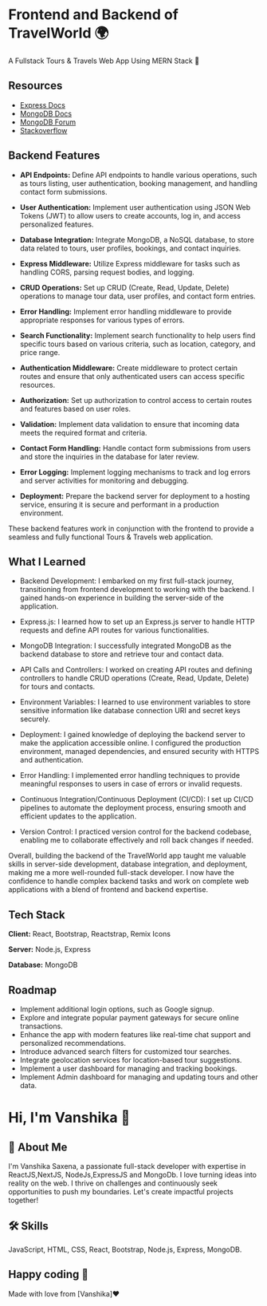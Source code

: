 
# Frontend and Backend of TravelWorld 🌍

A Fullstack Tours & Travels Web App Using MERN Stack 💫

## Resources

- [Express Docs](https://expressjs.com/)
- [MongoDB Docs](https://docs.mongodb.com/)
- [MongoDB Forum](https://www.mongodb.com/community/forums/)
- [Stackoverflow](https://stackoverflow.com/)


## Backend Features

- **API Endpoints:** Define API endpoints to handle various operations, such as tours listing, user authentication, booking management, and handling contact form submissions.

- **User Authentication:** Implement user authentication using JSON Web Tokens (JWT) to allow users to create accounts, log in, and access personalized features.

- **Database Integration:** Integrate MongoDB, a NoSQL database, to store data related to tours, user profiles, bookings, and contact inquiries.

- **Express Middleware:** Utilize Express middleware for tasks such as handling CORS, parsing request bodies, and logging.

- **CRUD Operations:** Set up CRUD (Create, Read, Update, Delete) operations to manage tour data, user profiles, and contact form entries.

- **Error Handling:** Implement error handling middleware to provide appropriate responses for various types of errors.

- **Search Functionality:** Implement search functionality to help users find specific tours based on various criteria, such as location, category, and price range.

- **Authentication Middleware:** Create middleware to protect certain routes and ensure that only authenticated users can access specific resources.

- **Authorization:** Set up authorization to control access to certain routes and features based on user roles.

- **Validation:** Implement data validation to ensure that incoming data meets the required format and criteria.

- **Contact Form Handling:** Handle contact form submissions from users and store the inquiries in the database for later review.

- **Error Logging:** Implement logging mechanisms to track and log errors and server activities for monitoring and debugging.

- **Deployment:** Prepare the backend server for deployment to a hosting service, ensuring it is secure and performant in a production environment.

These backend features work in conjunction with the frontend to provide a seamless and fully functional Tours & Travels web application.

## What I Learned

- Backend Development: I embarked on my first full-stack journey, transitioning from frontend development to working with the backend. I gained hands-on experience in building the server-side of the application.

- Express.js: I learned how to set up an Express.js server to handle HTTP requests and define API routes for various functionalities.

- MongoDB Integration: I successfully integrated MongoDB as the backend database to store and retrieve tour and contact data.

- API Calls and Controllers: I worked on creating API routes and defining controllers to handle CRUD operations (Create, Read, Update, Delete) for tours and contacts.

- Environment Variables: I learned to use environment variables to store sensitive information like database connection URI and secret keys securely.

- Deployment: I gained knowledge of deploying the backend server to make the application accessible online. I configured the production environment, managed dependencies, and ensured security with HTTPS and authentication.

- Error Handling: I implemented error handling techniques to provide meaningful responses to users in case of errors or invalid requests.

- Continuous Integration/Continuous Deployment (CI/CD): I set up CI/CD pipelines to automate the deployment process, ensuring smooth and efficient updates to the application.

- Version Control: I practiced version control for the backend codebase, enabling me to collaborate effectively and roll back changes if needed.

Overall, building the backend of the TravelWorld app taught me valuable skills in server-side development, database integration, and deployment, making me a more well-rounded full-stack developer. I now have the confidence to handle complex backend tasks and work on complete web applications with a blend of frontend and backend expertise.

## Tech Stack

**Client:** React, Bootstrap, Reactstrap, Remix Icons

**Server:** Node.js, Express

**Database:** MongoDB

## Roadmap

- Implement additional login options, such as Google signup.
- Explore and integrate popular payment gateways for secure online transactions.
- Enhance the app with modern features like real-time chat support and personalized recommendations.
- Introduce advanced search filters for customized tour searches.
- Integrate geolocation services for location-based tour suggestions.
- Implement a user dashboard for managing and tracking bookings.
- Implement Admin dashboard for managing and updating tours and other data.

# Hi, I'm Vanshika 👋

## 🚀 About Me

I'm Vanshika Saxena, a passionate full-stack developer with expertise in ReactJS,NextJS, NodeJs,ExpressJS and MongoDb. I love turning ideas into reality on the web. I thrive on challenges and continuously seek opportunities to push my boundaries. Let's create impactful projects together!

## 🛠 Skills

JavaScript, HTML, CSS, React, Bootstrap, Node.js, Express, MongoDB.

## Happy coding 💯

Made with love from [Vanshika]❤️

